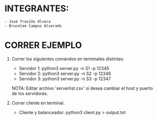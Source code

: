 # INTEGRANTES:
    - José Treviño Olvera
    - Brucelee Campos Alvarado

# CORRER EJEMPLO
1. Correr los siguientes comandos en terminales distintas:
    - Servidor 1:
        python3 server.py -n S1 -p 12345
    - Servidor 2:
        python3 server.py -n S2 -p 12346
    - Servidor 3:
        python3 server.py -n S3 -p 12347

    NOTA: Editar archivo 'serverlist.csv' si desea cambiar el host y puerto de los servidores.

2. Correr cliente en terminal.
    - Cliente y balanceador:
        python3 client.py > output.txt

